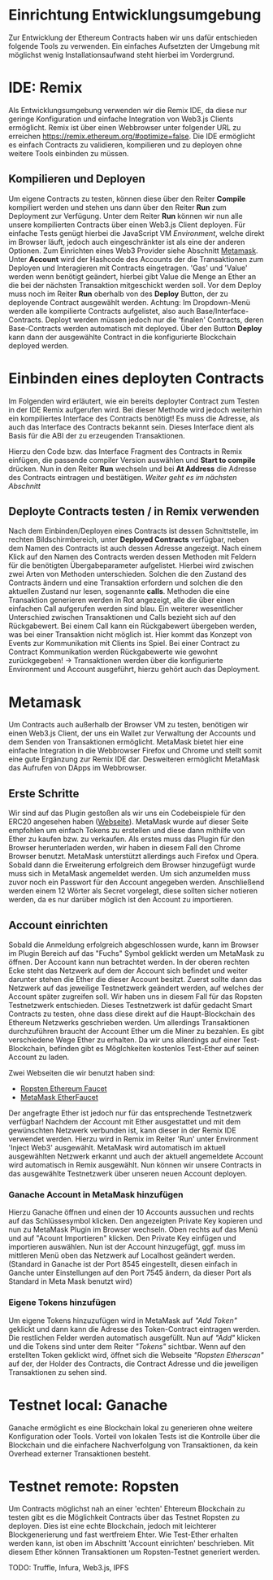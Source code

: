 # Einrichtung Entwicklungsumgebung

Zur Entwicklung der Ethereum Contracts haben wir uns dafür entschieden folgende Tools zu verwenden.
Ein einfaches Aufsetzten der Umgebung mit möglichst wenig Installationsaufwand steht hierbei im Vordergrund.

# IDE: Remix
Als Entwicklungsumgebung verwenden wir die Remix IDE, da diese nur geringe Konfiguration und einfache Integration von Web3.js Clients ermöglicht. Remix ist über einen Webbrowser unter folgender URL zu erreichen https://remix.ethereum.org/#optimize=false.
Die IDE ermöglicht es einfach Contracts zu validieren, kompilieren und zu deployen ohne weitere Tools einbinden zu müssen.

## Kompilieren und Deployen
Um eigene Contracts zu testen, können diese über den Reiter **Compile** kompiliert werden und stehen uns dann über den Reiter **Run** zum Deployment zur Verfügung. 
Unter dem Reiter **Run** können wir nun alle unsere kompilierten Contracts über einen Web3.js Client deployen.
Für einfache Tests genügt hierbei die JavaScript VM _Environment_, welche direkt im Browser läuft, jedoch auch eingeschränkter ist als eine der anderen Optionen. 
Zum Einrichten eines Web3 Provider siehe Abschnitt [Metamask](./documentation/test_Setup.md#metamask). Unter **Account** wird der Hashcode des Accounts der die Transaktionen zum Deployen und Interagieren mit Contracts eingetragen. 
'Gas' und 'Value' werden wenn benötigt geändert, hierbei gibt Value die Menge an Ether an die bei der nächsten Transaktion mitgeschickt werden soll. 
Vor dem Deploy muss noch im Reiter **Run** oberhalb von des **Deploy** Button, der zu deployende Contract ausgewählt werden. 
Achtung: Im Dropdown-Menü werden alle kompilierte Contracts aufgelistet, also auch Base/Interface-Contracts. Deployt werden müssen jedoch nur die 'finalen' Contracts, deren Base-Contracts werden automatisch mit deployed.
Über den Button **Deploy** kann dann der ausgewählte Contract in die konfigurierte Blockchain deployed werden.


# Einbinden eines deployten Contracts
Im Folgenden wird erläutert, wie ein bereits deployter Contract zum Testen in der IDE Remix aufgerufen wird. Bei dieser Methode wird jedoch weiterhin ein kompiliertes Interface des Contracts benötigt! Es muss die Adresse, als auch das Interface des Contracts bekannt sein. Dieses Interface dient als Basis für die ABI der zu erzeugenden Transaktionen.

Hierzu den Code bzw. das Interface Fragment des Contracts in Remix einfügen, die passende compiler Version auswählen und **Start to compile** drücken. Nun in den Reiter **Run** wechseln und bei **At Address** die Adresse des Contracts eintragen und bestätigen. _Weiter geht es im nächsten Abschnitt_


## Deployte Contracts testen / in Remix verwenden
Nach dem Einbinden/Deployen eines Contracts ist dessen Schnittstelle, im rechten Bildschirmbereich, unter **Deployed Contracts** verfügbar, neben dem Namen des Contracts ist auch dessen Adresse angezeigt. 
Nach einem Klick auf den Namen des Contracts werden dessen Methoden mit Feldern für die benötigten Übergabeparameter aufgelistet.
Hierbei wird zwischen zwei Arten von Methoden unterschieden. Solchen die den Zustand des Contracts ändern und eine Transaktion erfordern und solchen die den aktuellen Zustand nur lesen, sogenannte **calls**. 
Methoden die eine Transaktion generieren werden in Rot angezeigt, alle die über einen einfachen Call aufgerufen werden sind blau.
Ein weiterer wesentlicher Unterschied zwischen Transaktionen und Calls bezieht sich auf den Rückgabewert. Bei einem Call kann ein Rückgabewert übergeben werden, was bei einer Transaktion nicht möglich ist.
Hier kommt das Konzept von Events zur Kommunikation mit Clients ins Spiel. Bei einer Contract zu Contract Kommunikation werden Rückgabewerte wie gewohnt zurückgegeben!
-> Transaktionen werden über die konfigurierte Environment und Account ausgeführt, hierzu gehört auch das Deployment.


# Metamask
Um Contracts auch außerhalb der Browser VM zu testen, benötigen wir einen Web3.js Client, der uns ein Wallet zur Verwaltung der Accounts und dem Senden von Transaktionen ermöglicht. 
MetaMask bietet hier eine einfache Integration in die Webbrowser Firefox und Chrome und stellt somit eine gute Ergänzung zur Remix IDE dar. Desweiteren ermöglicht MetaMask das Aufrufen von DApps im Webbrowser. 


## Erste Schritte
Wir sind auf das Plugin gestoßen als wir uns ein Codebeispiele für den ERC20 angesehen haben ([Webseite](https://steemit.com/ethereum/@maxnachamkin/how-to-create-your-own-ethereum-token-in-an-hour-erc20-verified)). 
MetaMask wurde auf dieser Seite empfohlen um einfach Tokens zu erstellen und diese dann mithilfe von Ether zu kaufen bzw. zu verkaufen.
Als erstes muss das Plugin für den Browser herunterladen werden, wir haben in diesem Fall den Chrome Browser benutzt. MetaMask unterstützt allerdings auch Firefox und Opera. 
Sobald dann die Erweiterung erfolgreich dem Browser hinzugefügt wurde muss sich in MetaMask angemeldet werden. Um sich anzumelden muss zuvor noch ein Passwort für den Account angegeben werden. Anschließend werden einem 12 Wörter als Secret vorgelegt, diese sollten sicher notieren werden, da es nur darüber möglich ist den Account zu importieren.

## Account einrichten
Sobald die Anmeldung erfolgreich abgeschlossen wurde, kann im Browser im Plugin Bereich auf das "Fuchs" Symbol geklickt werden um MetaMask zu öffnen. Der Account kann nun betrachtet werden. In der oberen rechten Ecke steht das Netzwerk auf dem der Account sich befindet und weiter darunter stehen die Ether die dieser Account besitzt.
Zuerst sollte dann das Netzwerk auf das jeweilige Testnetzwerk geändert werden, auf welches der Account später zugreifen soll. Wir haben uns in diesem Fall für das Ropsten Testnetzwerk entschieden. Dieses Testnetzwerk ist dafür gedacht Smart Contracts zu testen, ohne dass diese direkt auf die Haupt-Blockchain des Ethereum Netzwerks geschrieben werden.
Um allerdings Transaktionen durchzuführen braucht der Account Ether um die Miner zu bezahlen. Es gibt verschiedene Wege Ether zu erhalten. 
Da wir uns allerdings auf einer Test-Blockchain, befinden gibt es Möglchkeiten kostenlos Test-Ether auf seinen Account zu laden. 

Zwei Webseiten die wir benutzt haben sind: 

- [Ropsten Ethereum Faucet](https://faucet.ropsten.be/) 
- [MetaMask EtherFaucet](https://faucet.metamask.io/)


Der angefragte Ether ist jedoch nur für das entsprechende Testnetzwerk verfügbar!
Nachdem der Account mit Ether ausgestattet und mit dem gewünschten Netzwerk verbunden ist, kann dieser in der Remix IDE verwendet werden.
Hierzu wird in Remix im Reiter 'Run' unter Environment 'Inject Web3' ausgewählt. MetaMask wird automatisch im aktuell ausgewählten Netzwerk erkannt und auch der aktuell angemeldete Account wird automatisch in Remix ausgewählt.
Nun können wir unsere Contracts in das ausgewählte Testnetzwerk über unseren neuen Account deployen.

### Ganache Account in MetaMask hinzufügen
Hierzu Ganache öffnen und einen der 10 Accounts aussuchen und rechts auf das Schlüssesymbol klicken. Den angezeigten Private Key kopieren und nun zu MetaMask Plugin im Browser wechseln. Oben rechts auf das Menü und auf "Acount Importieren" klicken. Den Private Key einfügen und importieren auswählen. Nun ist der Account hinzugefügt, ggf. muss im mittleren Menü oben das Netzwerk auf Localhost geändert werden. (Standard in Ganache ist der Port 8545 eingestellt, diesen einfach in Ganche unter Einstellungen auf den Port 7545 ändern, da dieser Port als Standard in Meta Mask benutzt wird)

### Eigene Tokens hinzufügen
Um eigene Tokens hinzuzufügen wird in MetaMask auf _"Add Token"_ geklickt und dann kann die Adresse des Token-Contract eintragen werden. 
Die restlichen Felder werden automatisch ausgefüllt. Nun auf _"Add"_ klicken und die Tokens sind unter dem Reiter _"Tokens"_ sichtbar.
Wenn auf den erstellten Token geklickt wird, öffnet sich die Webseite  _"Ropsten Etherscan"_ auf der, der Holder des Contracts, die Contract Adresse und die jeweiligen Transaktionen zu sehen sind.


# Testnet local: Ganache 
Ganache ermöglicht es eine Blockchain lokal zu generieren ohne weitere Konfiguration oder Tools. Vorteil von lokalen Tests ist die Kontrolle über die Blockchain und die einfachere Nachverfolgung von Transaktionen, da kein Overhead externer Transaktionen besteht.

# Testnet remote: Ropsten

Um Contracts möglichst nah an einer 'echten' Ehtereum Blockchain zu testen gibt es die Möglichkeit Contracts über das Testnet Ropsten zu deployen. Dies ist eine echte Blockchain, jedoch mit leichterer Blockgenerierung und fast wertfreiem Ehter. Wie Test-Ether erhalten werden kann, ist oben im Abschnitt 'Account einrichten' beschrieben. Mit diesem Ether können Transaktionen um Ropsten-Testnet generiert werden.


TODO: Truffle, Infura, Web3.js, IPFS